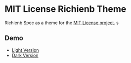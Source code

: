 # MIT License Richienb Theme
Richienb Spec as a theme for the [MIT License project](https://github.com/remy/mit-license).
s
## Demo

- [Light Version](https://richienb.github.io/mit-license-richienb-theme/demo)
- [Dark Version](https://richienb.github.io/mit-license-richienb-theme/demo-dark)

